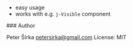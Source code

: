 - easy usage
- works with e.g. `j-Visible` component

### Author

Peter Širka <petersirka@gmail.com>
License: MIT